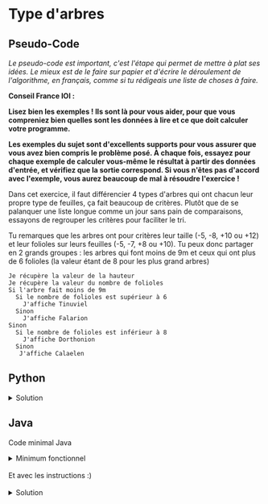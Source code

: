 # Type d'arbres

## Pseudo-Code

_Le pseudo-code est important, c'est l'étape qui permet de mettre à plat ses idées. Le mieux est de le faire sur papier et d'écrire le déroulement de l'algorithme, en français, comme si tu rédigeais une liste de choses à faire._

**Conseil France IOI :**

**Lisez bien les exemples ! Ils sont là pour vous aider, pour que vous compreniez bien quelles sont les données à lire et ce que doit calculer votre programme.**

**Les exemples du sujet sont d'excellents supports pour vous assurer que vous avez bien compris le problème posé. À chaque fois, essayez pour chaque exemple de calculer vous-même le résultat à partir des données d'entrée, et vérifiez que la sortie correspond. Si vous n'êtes pas d'accord avec l'exemple, vous aurez beaucoup de mal à résoudre l'exercice !**

Dans cet exercice, il faut différencier 4 types d'arbres qui ont chacun leur propre type de feuilles, ça fait beaucoup de critères. Plutôt que de se palanquer une liste longue comme un jour sans pain de comparaisons, essayons de regrouper les critères pour faciliter le tri.

Tu remarques que les arbres ont pour critères leur taille (-5, -8, +10 ou +12) et leur folioles sur leurs feuilles (-5, -7, +8 ou +10). Tu peux donc partager en 2 grands groupes : les arbres qui font moins de 9m et ceux qui ont plus de 6 folioles (la valeur étant de 8 pour les plus grand arbres)

```
Je récupère la valeur de la hauteur
Je récupère la valeur du nombre de folioles
Si l'arbre fait moins de 9m
  Si le nombre de folioles est supérieur à 6
    J'affiche Tinuviel
  Sinon
    J'affiche Falarion
Sinon
  Si le nombre de folioles est inférieur à 8
    J'affiche Dorthonion
  Sinon
   J'affiche Calaelen
```

## Python

<details>
  <summary>Solution</summary>

```Python
hauteur = int(input())
nbFolioles = int(input())
if hauteur < 9:
   if nbFolioles > 6:
      print("Tinuviel")
   else:
      print("Falarion")
else:
   if nbFolioles < 8:
      print("Dorthonion")
   else:
      print("Calaelen")
```

</details>

## Java

Code minimal Java

<details>
  <summary>Minimum fonctionnel</summary>

```Java
  class Main {
    public static void main(String[] args) {
      // ton code ici
    }
  }
```

</details>

</br>
Et avec les instructions :)
</br>
</br>

<details>
  <summary>Solution</summary>


```Java
import algorea.Scanner;
class Main
{
   public static void main(String[] args)
   {
      Scanner entrée = new Scanner(System.in);
      int hauteur = entrée.nextInt();
      int nbFolioles = entrée.nextInt();
      if(hauteur < 9)
      {
         if(nbFolioles > 6)
         {
            System.out.println("Tinuviel");
         }
         else
         {
            System.out.println("Falarion");
         }
      }
      else
      {
         if(nbFolioles < 8)
         {
            System.out.println("Dorthonion");
         }
         else
         {
            System.out.println("Calaelen");
         }
      }
   }
}
```

</details>
